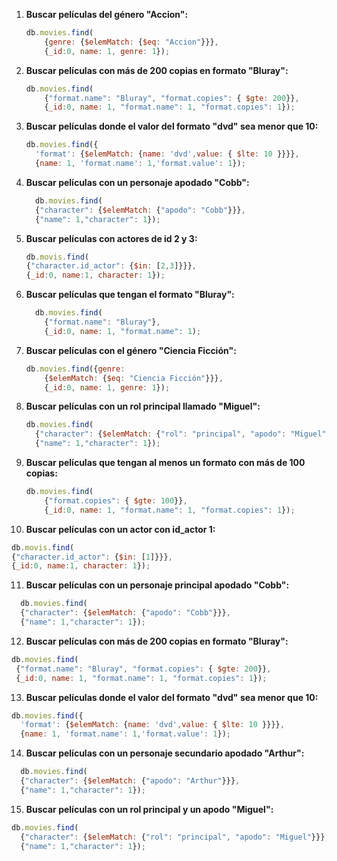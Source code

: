 1. **Buscar películas del género "Accion":**

   ``` javascript
   db.movies.find(
       {genre: {$elemMatch: {$eq: "Accion"}}}, 
       {_id:0, name: 1, genre: 1});
   ```

2. **Buscar películas con más de 200 copias en formato "Bluray":**

   ``` javascript
   db.movies.find(
       {"format.name": "Bluray", "format.copies": { $gte: 200}}, 
       {_id:0, name: 1, "format.name": 1, "format.copies": 1});
   ```

3. **Buscar películas donde el valor del formato "dvd" sea menor que 10:**

   ``` javascript
   db.movies.find({
     'format': {$elemMatch: {name: 'dvd',value: { $lte: 10 }}}}, 
     {name: 1, 'format.name': 1,'format.value': 1});
   ```

4. **Buscar películas con un personaje apodado "Cobb":**

   ``` javascript
     db.movies.find(
     {"character": {$elemMatch: {"apodo": "Cobb"}}},
     {"name": 1,"character": 1});
   ```

5. **Buscar películas con actores de id 2 y 3:**

   ``` javascript
   db.movis.find(
   {"character.id_actor": {$in: [2,3]}}},
   {_id:0, name:1, character: 1});
   ```

6. **Buscar películas que tengan el formato "Bluray":**

   ``` javascript
     db.movies.find(
       {"format.name": "Bluray"}, 
       {_id:0, name: 1, "format.name": 1);
   ```

7. **Buscar películas con el género "Ciencia Ficción":**

   ``` javascript
   db.movies.find({genre: 
       {$elemMatch: {$eq: "Ciencia Ficción"}}}, 
       {_id:0, name: 1, genre: 1});
   ```

8. **Buscar películas con un rol principal llamado "Miguel":**

   ``` javascript
   db.movies.find(
     {"character": {$elemMatch: {"rol": "principal", "apodo": "Miguel"}}},
     {"name": 1,"character": 1});
   ```

9. **Buscar películas que tengan al menos un formato con más de 100 copias:**

   ``` javascript
   db.movies.find(
       {"format.copies": { $gte: 100}}, 
       {_id:0, name: 1, "format.name": 1, "format.copies": 1});
   ```

10. **Buscar películas con un actor con id_actor 1:**

   ```javascript
   db.movis.find(
   {"character.id_actor": {$in: [1]}}},
   {_id:0, name:1, character: 1});
   ```

11. **Buscar películas con un personaje principal apodado "Cobb":**

   ``` javascript
     db.movies.find(
     {"character": {$elemMatch: {"apodo": "Cobb"}}},
     {"name": 1,"character": 1});
   ```
12. **Buscar películas con más de 200 copias en formato "Bluray":**

   ``` javascript
db.movies.find(
    {"format.name": "Bluray", "format.copies": { $gte: 200}}, 
    {_id:0, name: 1, "format.name": 1, "format.copies": 1});  
   ```

13. **Buscar películas donde el valor del formato "dvd" sea menor que 10:**

   ``` javascript
   db.movies.find({
     'format': {$elemMatch: {name: 'dvd',value: { $lte: 10 }}}}, 
     {name: 1, 'format.name': 1,'format.value': 1});
   ```

14. **Buscar películas con un personaje secundario apodado "Arthur":**

   ``` javascript
     db.movies.find(
     {"character": {$elemMatch: {"apodo": "Arthur"}}},
     {"name": 1,"character": 1});
   ```

15. **Buscar películas con un rol principal y un apodo "Miguel":**

   ``` javascript
   db.movies.find(
     {"character": {$elemMatch: {"rol": "principal", "apodo": "Miguel"}}},
     {"name": 1,"character": 1});
   ```